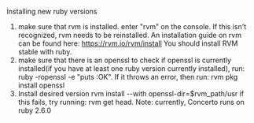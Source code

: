 Installing new ruby versions
1. make sure that rvm is installed.
    enter "rvm" on the console. If this isn't recognized, rvm needs to be reinstalled.
    An installation guide on rvm can be found here: https://rvm.io/rvm/install
    You should install RVM stable with ruby.
2. make sure that there is an openssl 
    to check if openssl is currently installed(if you have at least one ruby version currently installed), run:
    ruby -ropenssl -e "puts :OK".
    If it throws an error, then run:
    rvm pkg install openssl
3. Install desired version
    rvm install <ruby version here> --with openssl-dir=$rvm_path/usr
    if this fails, try running:
    rvm get head.
Note: currently, Concerto runs on ruby 2.6.0